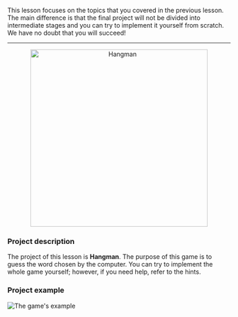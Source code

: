 This lesson focuses on the topics that you covered in the previous lesson.
The main difference is that the final project will not be divided into intermediate stages
and you can try to implement it yourself from scratch.
We have no doubt that you will succeed!

----

<p align="center">
    <img src="../../utils/src/main/resources/images/part1/hangman/game.png" alt="Hangman" width="400"/>
</p>

### Project description

The project of this lesson is **Hangman**.
The purpose of this game is to guess the word chosen by the computer.
You can try to implement the whole game yourself; however, if you need help,
refer to the hints.

### Project example

![The game's example](../../utils/src/main/resources/images/part1/hangman/game.gif "Game example")